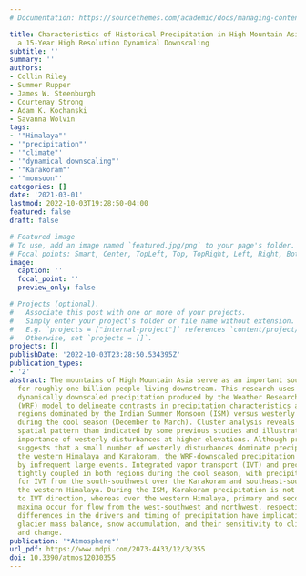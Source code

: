```yaml
---
# Documentation: https://sourcethemes.com/academic/docs/managing-content/

title: Characteristics of Historical Precipitation in High Mountain Asia Based on
  a 15-Year High Resolution Dynamical Downscaling
subtitle: ''
summary: ''
authors:
- Collin Riley
- Summer Rupper
- James W. Steenburgh
- Courtenay Strong
- Adam K. Kochanski
- Savanna Wolvin
tags:
- '"Himalaya"'
- '"precipitation"'
- '"climate"'
- '"dynamical downscaling"'
- '"Karakoram"'
- '"monsoon"'
categories: []
date: '2021-03-01'
lastmod: 2022-10-03T19:28:50-04:00
featured: false
draft: false

# Featured image
# To use, add an image named `featured.jpg/png` to your page's folder.
# Focal points: Smart, Center, TopLeft, Top, TopRight, Left, Right, BottomLeft, Bottom, BottomRight.
image:
  caption: ''
  focal_point: ''
  preview_only: false

# Projects (optional).
#   Associate this post with one or more of your projects.
#   Simply enter your project's folder or file name without extension.
#   E.g. `projects = ["internal-project"]` references `content/project/deep-learning/index.md`.
#   Otherwise, set `projects = []`.
projects: []
publishDate: '2022-10-03T23:28:50.534395Z'
publication_types:
- '2'
abstract: The mountains of High Mountain Asia serve as an important source of water
  for roughly one billion people living downstream. This research uses 15 years of
  dynamically downscaled precipitation produced by the Weather Research and Forecasting
  (WRF) model to delineate contrasts in precipitation characteristics and events between
  regions dominated by the Indian Summer Monsoon (ISM) versus westerly disturbances
  during the cool season (December to March). Cluster analysis reveals a more complex
  spatial pattern than indicated by some previous studies and illustrates the increasing
  importance of westerly disturbances at higher elevations. Although prior research
  suggests that a small number of westerly disturbances dominate precipitation in
  the western Himalaya and Karakoram, the WRF-downscaled precipitation is less dominated
  by infrequent large events. Integrated vapor transport (IVT) and precipitation are
  tightly coupled in both regions during the cool season, with precipitation maximizing
  for IVT from the south-southwest over the Karakoram and southeast-southwest over
  the western Himalaya. During the ISM, Karakoram precipitation is not strongly related
  to IVT direction, whereas over the western Himalaya, primary and secondary precipitation
  maxima occur for flow from the west-southwest and northwest, respectively. These
  differences in the drivers and timing of precipitation have implications for hydrology,
  glacier mass balance, snow accumulation, and their sensitivity to climate variability
  and change.
publication: '*Atmosphere*'
url_pdf: https://www.mdpi.com/2073-4433/12/3/355
doi: 10.3390/atmos12030355
---
```

